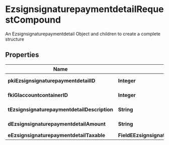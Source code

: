 

# EzsignsignaturepaymentdetailRequestCompound

An Ezsignsignaturepaymentdetail Object and children to create a complete structure

## Properties

| Name | Type | Description | Notes |
|------------ | ------------- | ------------- | -------------|
|**pkiEzsignsignaturepaymentdetailID** | **Integer** | The unique ID of the Ezsignsignaturepaymentdetail |  [optional] |
|**fkiGlaccountcontainerID** | **Integer** | The unique ID of the Glaccountcontainer |  [optional] |
|**tEzsignsignaturepaymentdetailDescription** | **String** | A description for the Ezsignsignaturepaymentdetail. |  |
|**dEzsignsignaturepaymentdetailAmount** | **String** | The amount of the for the Ezsignsignaturepaymentdetail |  |
|**eEzsignsignaturepaymentdetailTaxable** | **FieldEEzsignsignaturepaymentdetailTaxable** |  |  |



